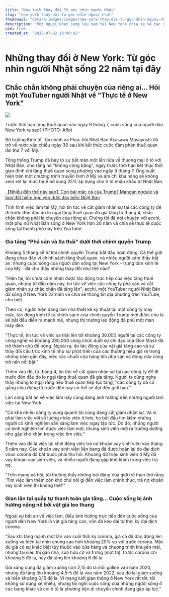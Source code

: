 ```yaml
---
title: "New York thay đổi Từ góc nhìn người Nhật"
slug: "new-york-thay-doi-tu-goc-nhin-nguoi-nhat"
thumbnail: "data/6.images/images/new-york-thay-doi-tu-goc-nhin-nguoi-nhat.webp"
description: "Mot nguoi Nhat song lau nam tai New York chia se ve tac dong cua kinh te, mat viec lam va vat gia tang."
use: true
created_at: "2025-07-02 18:00:02"
---
```


# Những thay đổi ở New York: Từ góc nhìn người Nhật sống 22 năm tại đây

## Chắc chắn không phải chuyện của riêng ai... Hỏi một YouTuber người Nhật về "Thực tế ở New York"

![](/images/20250702-00000008-friday-000-1-view.webp)

Trước thời hạn tăng thuế quan vào ngày 9 tháng 7, cuộc sống của người dân New York ra sao? (PHOTO: Aflo)

Bộ trưởng Kinh tế, Tài chính và Phục hồi Nhật Bản Akasawa Masayoshi đã trở về nước vào chiều ngày 30 sau khi kết thúc cuộc đàm phán thuế quan lần thứ 7 với Mỹ.

Tổng thống Trump đã bày tỏ sự bất mãn một lần nữa về thương mại ô tô với Nhật Bản, cho rằng nó "không công bằng", ngay trước thời hạn kết thúc thời gian đình chỉ tăng thuế quan song phương vào ngày 9 tháng 7. Ông xuất hiện trên một chương trình truyền hình ở Mỹ và ám chỉ khả năng sẽ không xem xét lại mức thuế bổ sung 25% áp dụng cho ô tô nhập khẩu từ Nhật Bản.

[【Nhiều đến thế này sao】Con bài mặc cả của Trump? Mangan nodule và bùn đất hiếm ngủ yên dưới đáy biển Nhật Bản](https://friday.kodansha.co.jp/article/422699/photo/900cadfc?utm_source=yahoonews&utm_medium=referral&utm_campaign=partnerlink)

Tình hình việc làm tại Mỹ, nơi tin tức về cắt giảm nhân sự tại các công ty để đi trước đón đầu do lo ngại tăng thuế quan đã gia tăng từ tháng 4, chắc chắn không phải là chuyện của riêng ai. Chúng tôi đã nói chuyện với acchi, một phụ nữ Nhật Bản sống ở New York hơn 20 năm và chia sẻ thực tế cuộc sống tại thành phố này trên YouTube.

### Gia tăng "Phá sản và Sa thải" dưới thời chính quyền Trump

Khoảng 5 tháng kể từ khi chính quyền Trump bắt đầu hoạt động. Cả thế giới đang chao đảo vì chính sách tăng thuế quan, và nhiều người cảm thấy bất an, nhưng cuộc sống của người dân sống tại New York - trung tâm kinh tế của Mỹ - đã cho thấy những thay đổi như thế nào?

"Hiện tại, tôi chưa cảm nhận được tác động trực tiếp của việc tăng thuế quan, nhưng từ đầu năm nay, tin tức về việc các công ty phá sản và cắt giảm nhân sự chắc chắn đã tăng lên", acchi, một YouTuber người Nhật Bản đã sống ở New York 22 năm và chia sẻ thông tin địa phương trên YouTube, cho biết.

Theo cô, người hiện đang làm nhà thiết kế kỹ thuật tại một công ty may mặc, tác động kinh tế từ chính sách của chính quyền Trump mới được cho là sẽ bắt đầu diễn ra mạnh mẽ, nhưng thị trường lao động đã phủ một màn mây đen.

"Thực tế, tin tức về việc sa thải lên tới khoảng 30.000 người tại các công ty công nghệ và khoảng 280.000 công chức dưới sự chỉ đạo của Elon Musk đã trở thành chủ đề nóng. Ngoài ra, do tác động của vật giá tăng cao và sự thay đổi cấu trúc kinh tế như sự phát triển của các thương hiệu giá rẻ trong những năm gần đây, việc các chuỗi cửa hàng lớn phá sản và đóng cửa cũng trở nên nổi bật."

Thêm vào đó, từ tháng 4, tin tức về cắt giảm nhân sự tại các công ty để đi trước đón đầu do lo ngại tăng thuế quan đã gia tăng. Người ta cũng nghe thấy những lo ngại rằng nếu thuế quan tiếp tục tăng, "các công ty đã cố gắng chịu đựng từ trước đến nay có thể sẽ đạt đến giới hạn."

Làn sóng bất an về việc làm này cũng đang ảnh hưởng đến những người làm việc tại New York.

"Có khá nhiều công ty xung quanh tôi cũng đang cắt giảm nhân sự. Và vì phải làm việc với số lượng nhân viên ít hơn, họ bắt đầu tìm kiếm những người có kinh nghiệm sẵn sàng làm việc ngay lập tức. Do đó, những người có kinh nghiệm tìm được việc làm mới, nhưng sinh viên mới ra trường dường như gặp khó khăn trong việc tìm việc."

Thêm vào đó là việc tái khởi động việc trả nợ khoản vay sinh viên vào tháng 5 năm nay. Các khoản vay sinh viên liên bang đã được hoãn lại do đại dịch virus corona đã bắt buộc phải thu hồi. Khoảng 43 triệu sinh viên ở Mỹ đã vay khoản vay sinh viên, và nhiều người đang gặp khó khăn trong việc trả nợ.

"Trên mạng xã hội, tôi thường thấy những bài đăng của giới trẻ than thở rằng 'Tìm việc làm thêm còn khó chứ nói gì đến việc làm chính thức, trả nợ khoản vay sinh viên thì không thể!'"

### Gian lận tại quầy tự thanh toán gia tăng... Cuộc sống bị ảnh hưởng nặng nề bởi vật giá leo thang

Ngoài sự bất an về việc làm, điều ảnh hưởng trực tiếp đến cuộc sống của người dân New York là vật giá tăng cao, vốn đã kéo dài từ thời kỳ đại dịch corona.

"Sau khi tăng mạnh một lần vào cuối thời kỳ corona, giá cả đã dao động lên xuống và hiện tại nhìn chung cao hơn khoảng 20% so với trước corona. Mặc dù giá có sự khác biệt tùy thuộc vào cửa hàng và chương trình khuyến mãi, nhưng tại siêu thị gần nhà, sữa hữu cơ và trứng (một tá), trước corona chỉ khoảng 5 đô la, nay đã tăng lên khoảng 8 đô la.

Giá xăng cũng đã giảm xuống còn 2,15 đô la mỗi gallon vào năm 2020, nhưng đã tăng lên khoảng 4,5-5 đô la vào năm 2022, sau đó lại giảm xuống và hiện khoảng 3,15 đô la. Vì mạng lưới giao thông ở New York rất tốt, tôi không sử dụng xe nhiều, nhưng tôi nghĩ cuộc sống của những người sống ở các bang khác và coi ô tô là phương tiện di chuyển chính đang gặp áp lực."
